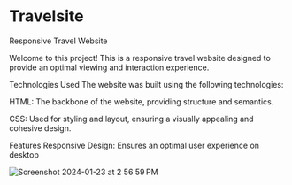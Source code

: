 # Travelsite

Responsive Travel Website

Welcome to this project! This is a responsive travel website designed to provide an optimal viewing and interaction experience.

Technologies Used
The website was built using the following technologies:

HTML: The backbone of the website, providing structure and semantics.

CSS: Used for styling and layout, ensuring a visually appealing and cohesive design.

Features
Responsive Design: Ensures an optimal user experience on desktop


![Screenshot 2024-01-23 at 2 56 59 PM](https://github.com/Mlee8812/travelsite/assets/97935821/6dcdc4ca-153f-4c06-93a6-cbc94e456ec6)
